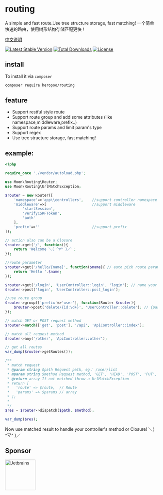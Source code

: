 # routing
A simple and fast route.Use tree structure storage, fast matching! 一个简单快速的路由，使用树形结构存储匹配更快！

[中文说明](./README_CN.md)

[![Latest Stable Version](https://poser.pugx.org/heropoo/routing/v/stable)](https://packagist.org/packages/heropoo/routing)
[![Total Downloads](https://poser.pugx.org/heropoo/routing/downloads)](https://packagist.org/packages/heropoo/routing)
[![License](https://poser.pugx.org/heropoo/routing/license)](https://packagist.org/packages/heropoo/routing)

## install
To install it via `composer`
```sh
composer require heropoo/routing
```

## feature
- Support restful style route
- Support route group and add some attributes (like namespace,middleware,prefix..)
- Support route params and limit param's type
- Support regex
- Use tree structure storage, fast matching! 

## example:
```php
<?php

require_once './vendor/autoload.php';

use Moon\Routing\Router;
use Moon\Routing\UrlMatchException;

$router = new Router([
    'namespace'=>'app\\controllers',    //support controller namespace
    'middleware'=>[                     //support middleware
        'startSession',
        'verifyCSRFToken',
        'auth'
    ],
    'prefix'=>''                        //support prefix
]);

// action also can be a Closure
$router->get('/', function(){
    return 'Welcome ＼( ^▽^ )／';
});

//route parameter
$router->get('/hello/{name}', function($name){ // auto pick route param to Closure 
    return 'Hello '.$name;
});

$router->get('/login', 'UserController::login', 'login'); // name your route
$router->post('login', 'UserController::post_login');

//use route group
$router->group(['prefix'=>'user'], function(Router $router){
    $router->post('delete/{id:\d+}', 'UserController::delete'); // {param:type pattern}
});

// match GET or POST request method
$router->match(['get', 'post'], '/api', 'ApiController::index');

// match all request method
$router->any('/other', 'ApiController::other');

// get all routes
var_dump($router->getRoutes());

/**
 * match request
 * @param string $path Request path, eg： /user/list
 * @param string $method Request method, 'GET', 'HEAD', 'POST', 'PUT', 'PATCH', 'DELETE', 'OPTIONS''GET', 'HEAD', 'POST', 'PUT', 'PATCH', 'DELETE', 'OPTIONS'
 * @return array If not matched throw a UrlMatchException
 * return [
 *   'route' => $route,  // Route
 *   'params' => $params // array
 * ];
 *
 */
$res = $router->dispatch($path, $method);

var_dump($res);

```

Now use matched result to handle your controller's method or Closure! ＼( ^▽^ )／

## Sponsor

<a href="https://www.jetbrains.com/?from=heropoo/routing"><img src="https://www.ioio.pw/static-assets/jetbrains-blackandwhite.png" height=100 alt="Jetbrains" title="Jetbrains"></a>
